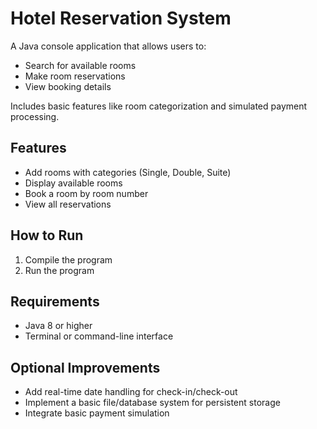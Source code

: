 # Hotel Reservation System

A Java console application that allows users to:

- Search for available rooms
- Make room reservations
- View booking details

Includes basic features like room categorization and simulated payment processing.

## Features

- Add rooms with categories (Single, Double, Suite)
- Display available rooms
- Book a room by room number
- View all reservations

## How to Run

1. Compile the program
2. Run the program

## Requirements

- Java 8 or higher
- Terminal or command-line interface

## Optional Improvements

- Add real-time date handling for check-in/check-out
- Implement a basic file/database system for persistent storage
- Integrate basic payment simulation

